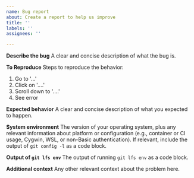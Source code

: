 ```yaml
---
name: Bug report
about: Create a report to help us improve
title: ''
labels: ''
assignees: ''

---
```


**Describe the bug**
A clear and concise description of what the bug is.

**To Reproduce**
Steps to reproduce the behavior:
1. Go to '...'
2. Click on '....'
3. Scroll down to '....'
4. See error

**Expected behavior**
A clear and concise description of what you expected to happen.

**System environment**
The version of your operating system, plus any relevant information about platform or configuration (e.g., container or CI usage, Cygwin, WSL, or non-Basic authentication).  If relevant, include the output of `git config -l` as a code block.

**Output of `git lfs env`**
The output of running `git lfs env` as a code block.

**Additional context**
Any other relevant context about the problem here.

<!--
Please note: if you're receiving a message from the server side (including a
`batch response` message), please contact your Git hosting provider.  This
repository is for the Git LFS client only; problems with GitHub's server-side
LFS support should be reported to them as described in the `CONTRIBUTING.md`
file.
-->
